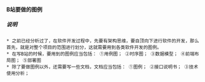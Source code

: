 #### B站要做的图例

##### 说明

	* 之前已经分析过了，在软件开发过程中，先要有架构思维，要自顶向下进行软件的开发，那么首先，就是对整个项目的范围进行划分，这就需要用到各类软件开发的图例。
	* 在写B站的时候，要用到的图例应当包括： ①用例图； ②时序图； ③数据模型； ④前端布局图； ⑤部署图
	* 除了要做图例以外，还需要写一些文档，文档应当包括： ①图例； ②接口说明书； ③技术使用分析；